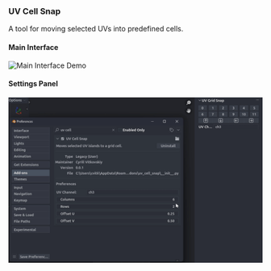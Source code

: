 ### UV Cell Snap

A tool for moving selected UVs into predefined cells.

#### Main Interface
![Main Interface Demo](demo/demo.gif)

#### Settings Panel
![Settings Panel](demo/settings.gif)